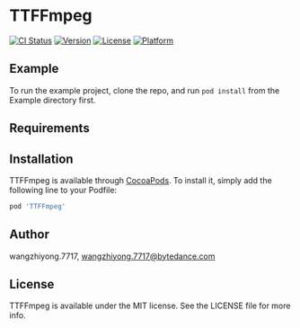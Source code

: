 # TTFFmpeg

[![CI Status](https://img.shields.io/travis/wangzhiyong.7717/TTFFmpeg.svg?style=flat)](https://travis-ci.org/wangzhiyong.7717/TTFFmpeg)
[![Version](https://img.shields.io/cocoapods/v/TTFFmpeg.svg?style=flat)](https://cocoapods.org/pods/TTFFmpeg)
[![License](https://img.shields.io/cocoapods/l/TTFFmpeg.svg?style=flat)](https://cocoapods.org/pods/TTFFmpeg)
[![Platform](https://img.shields.io/cocoapods/p/TTFFmpeg.svg?style=flat)](https://cocoapods.org/pods/TTFFmpeg)

## Example

To run the example project, clone the repo, and run `pod install` from the Example directory first.

## Requirements

## Installation

TTFFmpeg is available through [CocoaPods](https://cocoapods.org). To install
it, simply add the following line to your Podfile:

```ruby
pod 'TTFFmpeg'
```

## Author

wangzhiyong.7717, wangzhiyong.7717@bytedance.com

## License

TTFFmpeg is available under the MIT license. See the LICENSE file for more info.
